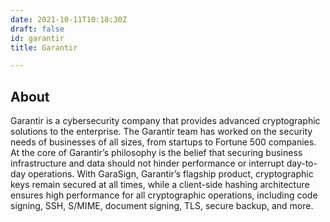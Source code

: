 ```yaml
---
date: 2021-10-11T10:18:30Z
draft: false
id: garantir
title: Garantir

---
```


## About

Garantir is a cybersecurity company that provides advanced cryptographic solutions to the enterprise. The Garantir team has worked on the security needs of businesses of all sizes, from startups to Fortune 500 companies. At the core of Garantir’s philosophy is the belief that securing business infrastructure and data should not hinder performance or interrupt day-to-day operations. With GaraSign, Garantir’s flagship product, cryptographic keys remain secured at all times, while a client-side hashing architecture ensures high performance for all cryptographic operations, including code signing, SSH, S/MIME, document signing, TLS, secure backup, and more.
